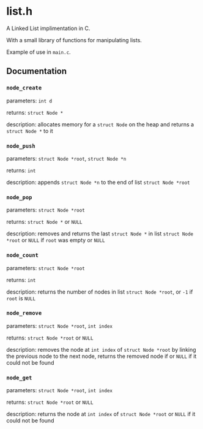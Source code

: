 # list.h


A Linked List implimentation in C.


With a small library of functions for manipulating lists.


Example of use in `main.c`.


## Documentation


### `node_create`


parameters: `int d`


returns: `struct Node *`


description: allocates memory for a `struct Node` on the heap and returns a `struct Node *` to it


### `node_push`


parameters: `struct Node *root`, `struct Node *n`


returns: `int`


description: appends `struct Node *n` to the end of list `struct Node *root`


### `node_pop`


parameters: `struct Node *root`


returns: `struct Node *` or `NULL`


description: removes and returns the last `struct Node *` in list `struct Node *root` or `NULL` if `root` was empty or `NULL`


### `node_count`


parameters: `struct Node *root`


returns: `int`


description: returns the number of nodes in list `struct Node *root`, or `-1` if `root` is `NULL`


### `node_remove`


parameters: `struct Node *root`, `int index`


returns: `struct Node *root` or `NULL`


description: removes the node at `int index` of `struct Node *root` by linking the previous node to the next node, returns the removed node if or `NULL` if it could not be found


### `node_get`


parameters: `struct Node *root`, `int index`


returns: `struct Node *root` or `NULL`


description: returns the node at `int index` of `struct Node *root` or `NULL` if it could not be found

